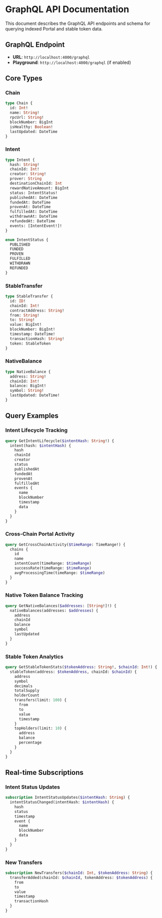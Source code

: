 # GraphQL API Documentation

This document describes the GraphQL API endpoints and schema for querying indexed Portal and stable token data.

## GraphQL Endpoint

- **URL**: `http://localhost:4000/graphql`
- **Playground**: `http://localhost:4000/graphql` (if enabled)

## Core Types

### Chain
```graphql
type Chain {
  id: Int!
  name: String!
  rpcUrl: String!
  blockNumber: BigInt
  isHealthy: Boolean!
  lastUpdated: DateTime
}
```

### Intent
```graphql
type Intent {
  hash: String!
  chainId: Int!
  creator: String!
  prover: String
  destinationChainId: Int
  rewardNativeAmount: BigInt
  status: IntentStatus!
  publishedAt: DateTime
  fundedAt: DateTime
  provenAt: DateTime
  fulfilledAt: DateTime
  withdrawnAt: DateTime
  refundedAt: DateTime
  events: [IntentEvent!]!
}

enum IntentStatus {
  PUBLISHED
  FUNDED
  PROVEN
  FULFILLED
  WITHDRAWN
  REFUNDED
}
```

### StableTransfer
```graphql
type StableTransfer {
  id: ID!
  chainId: Int!
  contractAddress: String!
  from: String!
  to: String!
  value: BigInt!
  blockNumber: BigInt!
  timestamp: DateTime!
  transactionHash: String!
  token: StableToken
}
```

### NativeBalance
```graphql
type NativeBalance {
  address: String!
  chainId: Int!
  balance: BigInt!
  symbol: String!
  lastUpdated: DateTime!
}
```

## Query Examples

### Intent Lifecycle Tracking
```graphql
query GetIntentLifecycle($intentHash: String!) {
  intent(hash: $intentHash) {
    hash
    chainId
    creator
    status
    publishedAt
    fundedAt
    provenAt
    fulfilledAt
    events {
      name
      blockNumber
      timestamp
      data
    }
  }
}
```

### Cross-Chain Portal Activity
```graphql
query GetCrossChainActivity($timeRange: TimeRange!) {
  chains {
    id
    name
    intentCount(timeRange: $timeRange)
    successRate(timeRange: $timeRange)
    avgProcessingTime(timeRange: $timeRange)
  }
}
```

### Native Token Balance Tracking
```graphql
query GetNativeBalances($addresses: [String!]!) {
  nativeBalances(addresses: $addresses) {
    address
    chainId
    balance
    symbol
    lastUpdated
  }
}
```

### Stable Token Analytics
```graphql
query GetStableTokenStats($tokenAddress: String!, $chainId: Int!) {
  stableToken(address: $tokenAddress, chainId: $chainId) {
    address
    symbol
    decimals
    totalSupply
    holderCount
    transfers(limit: 100) {
      from
      to
      value
      timestamp
    }
    topHolders(limit: 10) {
      address
      balance
      percentage
    }
  }
}
```

## Real-time Subscriptions

### Intent Status Updates
```graphql
subscription IntentStatusUpdates($intentHash: String) {
  intentStatusChanged(intentHash: $intentHash) {
    hash
    status
    timestamp
    event {
      name
      blockNumber
      data
    }
  }
}
```

### New Transfers
```graphql
subscription NewTransfers($chainId: Int, $tokenAddress: String) {
  transferAdded(chainId: $chainId, tokenAddress: $tokenAddress) {
    from
    to
    value
    timestamp
    transactionHash
  }
}
```